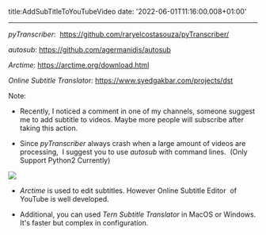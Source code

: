 title:AddSubTitleToYouTubeVideo
date: '2022-06-01T11:16:00.008+01:00'

---
*pyTranscriber*:  <https://github.com/raryelcostasouza/pyTranscriber/>

*autosub*: <https://github.com/agermanidis/autosub>  


*Arctime*: <https://arctime.org/download.html>

*Online Subtitle Translato*r: <https://www.syedgakbar.com/projects/dst>

  


Note: 

- Recently, I noticed a comment in one of my channels, someone suggest me to add subtitle to videos. Maybe more people will subscribe after taking this action.

- Since *pyTranscriber* always crash when a large amount of videos are processing,  I suggest you to use *autosub* with command lines.  (Only Support Python2 Currently)

[![](https://blogger.googleusercontent.com/img/b/R29vZ2xl/AVvXsEjOTcfe5bSwXJqIjAInCOQ0oEO7YqnrZFZY0erJgBGYKDuCCRtonTEAQ8PZ_2v495LfeC2aiiInuUkd7keqTt3bKLC259Nqus0wZEV8xEbzbAZHid6hvWysMf5PxGgco7bnlmLRwt4XrxoxaXE74QqYonZdsKMXI5LpHslcg4JkwX8cS5mvd-wp_I9P/s320/Screenshot%202022-06-02%20at%2011.18.37%20PM.png)](https://blogger.googleusercontent.com/img/b/R29vZ2xl/AVvXsEjOTcfe5bSwXJqIjAInCOQ0oEO7YqnrZFZY0erJgBGYKDuCCRtonTEAQ8PZ_2v495LfeC2aiiInuUkd7keqTt3bKLC259Nqus0wZEV8xEbzbAZHid6hvWysMf5PxGgco7bnlmLRwt4XrxoxaXE74QqYonZdsKMXI5LpHslcg4JkwX8cS5mvd-wp_I9P/s2032/Screenshot%202022-06-02%20at%2011.18.37%20PM.png)  


- *Arctime* is used to edit subtitles. However Online Subtitle Editor  of YouTube is well developed.

- Additional, you can used *Tern Subtitle Translator* in MacOS or Windows. It's faster but complex in configuration.


